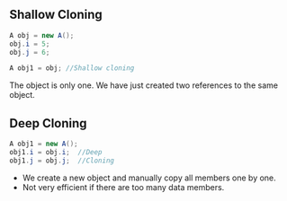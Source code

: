 

## Shallow Cloning

```java
A obj = new A();
obj.i = 5;
obj.j = 6;

A obj1 = obj; //Shallow cloning
```

The object is only one. We have just created two references to the same object.

## Deep Cloning

```java
A obj1 = new A();
obj1.i = obj.i;  //Deep
obj1.j = obj.j;  //Cloning
```

- We create a new object and manually copy all members one by one.
- Not very efficient if there are too many data members.
